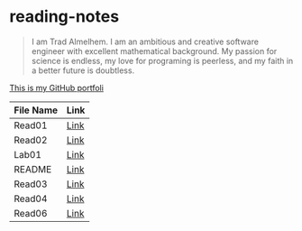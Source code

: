 # reading-notes

> I am Trad Almelhem. I am an ambitious and creative software engineer with excellent
mathematical background. My passion for science is endless, my love for
programing is peerless, and my faith in a better future is doubtless.

 

[This is my GitHub portfoli](https://github.com/tradalhariri)


| File Name   | Link                     |
| ----------- | -----------              |
| Read01      | [Link](read01.md)        |
| Read02      | [Link](read02.md)        |
| Lab01       | [Link](lab01.md)         |
| README      | [Link](README.md)        |
| Read03      | [Link](read03.md)        |
| Read04      | [Link](read04.md)        |
| Read06      | [Link](read06.md)        |
